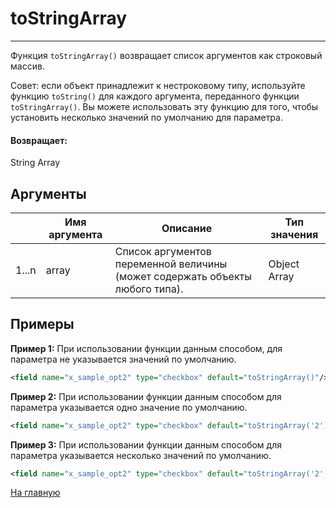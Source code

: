 # toStringArray

---

Функция `toStringArray()` возвращает список аргументов как строковый массив.

Совет: если объект принадлежит к нестроковому типу, используйте функцию `toString()` для каждого аргумента, переданного функции `toStringArray()`.
Вы можете использовать эту функцию для того, чтобы установить несколько значений по умолчанию для параметра.

#### Возвращает:

String Array

## Аргументы

|  | Имя аргумента | Описание | Тип значения |
| --- | --- | --- | --- |
| 1...n | array | Список аргументов переменной величины (может содержать объекты любого типа). | Object Array |

## Примеры

**Пример 1:** При использовании функции данным способом, для параметра не указывается значений по умолчанию.
```xml
<field name="x_sample_opt2" type="checkbox" default="toStringArray()"/>
```

**Пример 2:** При использовании функции данным способом для параметра указывается одно значение по умолчанию.
```xml
<field name="x_sample_opt2" type="checkbox" default="toStringArray('2')">
```

**Пример 3:** При использовании функции данным способом для параметра указывается несколько значений по умолчанию.
```xml
<field name="x_sample_opt2" type="checkbox" default="toStringArray('2','4','5')">
```



[На главную](./ecmfunctions/)